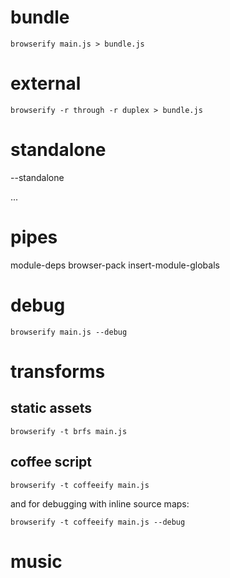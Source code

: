 # bundle

```
browserify main.js > bundle.js
```

# external

```
browserify -r through -r duplex > bundle.js
```

# standalone

--standalone

...

# pipes

module-deps
browser-pack
insert-module-globals

# debug

```
browserify main.js --debug
```

# transforms

## static assets

```
browserify -t brfs main.js
```

## coffee script

```
browserify -t coffeeify main.js
```

and for debugging with inline source maps:

```
browserify -t coffeeify main.js --debug
```

# music

